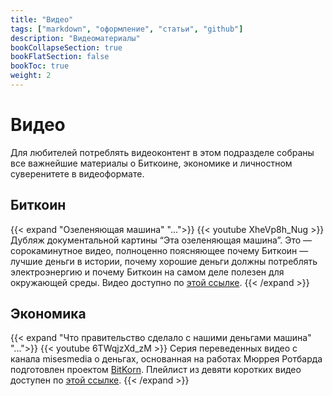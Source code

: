 ```yaml
---
title: "Видео"
tags: ["markdown", "оформление", "статьи", "github"]
description: "Видеоматериалы"
bookCollapseSection: true
bookFlatSection: false
bookToc: true
weight: 2
---
```


# Видео

Для любителей потреблять видеоконтент в этом подразделе собраны все важнейшие материалы о Биткоине, экономике и личностном суверенитете в видеоформате.

## Биткоин

{{< expand "Озеленяющая машина" "...">}}
{{< youtube XheVp8h_Nug >}}
Дубляж документальной картины “Эта озеленяющая машина”. Это — сорокаминутное видео, полноценно поясняющее почему Биткоин — лучшие деньги в истории, почему хорошие деньги должны потреблять электроэнергию и почему Биткоин на самом деле полезен для окружающей среды. Видео доступно по [этой ссылке](https://youtu.be/XheVp8h_Nug).
{{< /expand >}}

## Экономика

{{< expand "Что правительство сделало с нашими деньгами машина" "...">}}
{{< youtube 6TWqjzXd_zM >}}
Серия переведенных видео с канала misesmedia о деньгах, основанная на работах Мюррея Ротбарда подготовлен проектом [BitKorn](https://www.youtube.com/@BitKorn). Плейлист из девяти коротких видео доступен по [этой ссылке](https://www.youtube.com/playlist?list=PL4Iznl-WZTbB7oriBDYdjNIFDo_COPTEz).
{{< /expand >}}

